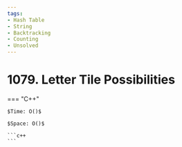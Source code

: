 ```yaml
---
tags:
- Hash Table
- String
- Backtracking
- Counting
- Unsolved
---
```



# 1079. Letter Tile Possibilities

=== "C++"

    $Time: O()$

    $Space: O()$

    ```c++
    ```